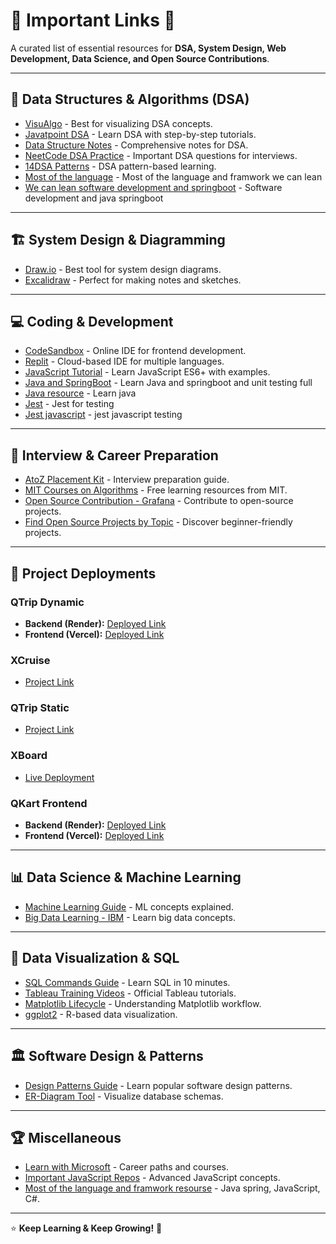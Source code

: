 # 📌 Important Links 🔗  

A curated list of essential resources for **DSA, System Design, Web Development, Data Science, and Open Source Contributions**.  

---

## 🚀 Data Structures & Algorithms (DSA)  
- [VisuAlgo](https://visualgo.net/) - Best for visualizing DSA concepts.  
- [Javatpoint DSA](https://www.javatpoint.com/data-structure-tutorial) - Learn DSA with step-by-step tutorials.  
- [Data Structure Notes](https://letsresource.in/resouces/dsaguide) - Comprehensive notes for DSA.  
- [NeetCode DSA Practice](https://neetcode.io/practice?tab=blind75) - Important DSA questions for interviews.  
- [14DSA Patterns](https://www.14dsa.com/course/two-pointer) - DSA pattern-based learning.
- [Most of the language](https://www.tutorialspoint.com/java/index.htm) - Most of the language and framwork we can lean
- [We can lean software development and springboot](https://www.tpointtech.com/spring-boot-tutorial) - Software development and java springboot

---

## 🏗️ System Design & Diagramming  
- [Draw.io](https://app.diagrams.net/) - Best tool for system design diagrams.  
- [Excalidraw](https://excalidraw.com/) - Perfect for making notes and sketches.  

---

## 💻 Coding & Development  
- [CodeSandbox](https://codesandbox.io/) - Online IDE for frontend development.  
- [Replit](https://replit.com/) - Cloud-based IDE for multiple languages.  
- [JavaScript Tutorial](https://www.javascripttutorial.net/es6/) - Learn JavaScript ES6+ with examples.
- [Java and SpringBoot](https://howtodoinjava.com/) - Learn Java and springboot and unit testing full
- [Java resource](https://beginnersbook.com/2013/05/java-introduction/) - Learn java
- [Jest](https://flaviocopes.com/jest/) - Jest for testing
- [Jest javascript](https://www.valentinog.com/blog/jest/) - jest javascript testing

---

## 🎯 Interview & Career Preparation  
- [AtoZ Placement Kit](https://atozplacementkit.substack.com/p/1750-talent-acquisition-database?utm_campaign=posts-open-in-app&triedRedirect=true) - Interview preparation guide.  
- [MIT Courses on Algorithms](https://ocw.mit.edu/search/?t=Algorithms+and+Data+Structures) - Free learning resources from MIT.  
- [Open Source Contribution - Grafana](https://github.com/grafana/grafana) - Contribute to open-source projects.  
- [Find Open Source Projects by Topic](https://goodfirstissue.dev/language/javascript) - Discover beginner-friendly projects.  

---

## 📂 Project Deployments  
### **QTrip Dynamic**  
- **Backend (Render):** [Deployed Link](https://qtrip-dynamic-p7ai.onrender.com)  
- **Frontend (Vercel):** [Deployed Link](https://qtrip-dynamic-30yfn6mh6-dheeraj-kumars-projects-924c29fc.vercel.app/)  

### **XCruise**  
- [Project Link](https://www.crio.do/learn/portfolio/dk8549644/ME_FE_BUILDOUT_XCRUISE/?edit=true)  

### **QTrip Static**  
- [Project Link](https://www.crio.do/learn/portfolio/dk8549644/ME_QTRIPSTATIC/?edit=true)  

### **XBoard**  
- [Live Deployment](https://celebrated-figolla-ca12bb.netlify.app/)  

### **QKart Frontend**  
- **Backend (Render):** [Deployed Link](https://dk8549644-me-qkart-frontend-v2-1.onrender.com)  
- **Frontend (Vercel):** [Deployed Link](https://dk8549644-me-qkart-frontend-v2-p609i926z.vercel.app/)  

---

## 📊 Data Science & Machine Learning  
- [Machine Learning Guide](https://search.app?link=https%3A%2F%2Fmlu-explain.github.io%2F&utm_campaign=aga&utm_source=agsadl2%2Csh%2Fx%2Fgs%2Fm2%2F4) - ML concepts explained.  
- [Big Data Learning - IBM](https://skills.yourlearning.ibm.com/activity/PLAN-92E2B150F301) - Learn big data concepts.  

---

## 🎨 Data Visualization & SQL  
- [SQL Commands Guide](https://www.freecodecamp.org/news/learn-sql-in-10-minutes/) - Learn SQL in 10 minutes.  
- [Tableau Training Videos](https://www.tableau.com/en-gb/learn/training) - Official Tableau tutorials.  
- [Matplotlib Lifecycle](https://matplotlib.org/stable/tutorials/lifecycle.html) - Understanding Matplotlib workflow.  
- [ggplot2](https://ggplot2.tidyverse.org/) - R-based data visualization.  

---

## 🏛️ Software Design & Patterns  
- [Design Patterns Guide](https://refactoring.guru/design-patterns) - Learn popular software design patterns.  
- [ER-Diagram Tool](https://drawsql.app/teams/ab-team-1/diagrams/koel-a-db-schema) - Visualize database schemas.  

---

## 🏆 Miscellaneous  
- [Learn with Microsoft](https://learn.microsoft.com/en-in/training/) - Career paths and courses.  
- [Important JavaScript Repos](https://github.com/Dheeraj2002kumar/You-Dont-Know-JS/blob/2nd-ed/scope-closures/README.md) - Advanced JavaScript concepts.
- [Most of the language and framwork resourse](https://zetcode.com/all/#js) - Java spring, JavaScript, C#.

---

⭐ **Keep Learning & Keep Growing!** 🚀  
